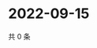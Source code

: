 # 2022-09-15

共 0 条

<!-- BEGIN WEIBO -->
<!-- 最后更新时间 Thu Sep 15 2022 12:24:06 GMT+0800 (China Standard Time) -->

<!-- END WEIBO -->
